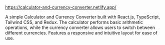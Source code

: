 https://calculator-and-currency-converter.netlify.app/

A simple Calculator and Currency Converter built with React.js, TypeScript, Tailwind CSS, and Redux. The calculator performs basic arithmetic operations, while the currency converter allows users to switch between different currencies. Features a responsive and intuitive layout for ease of use.
